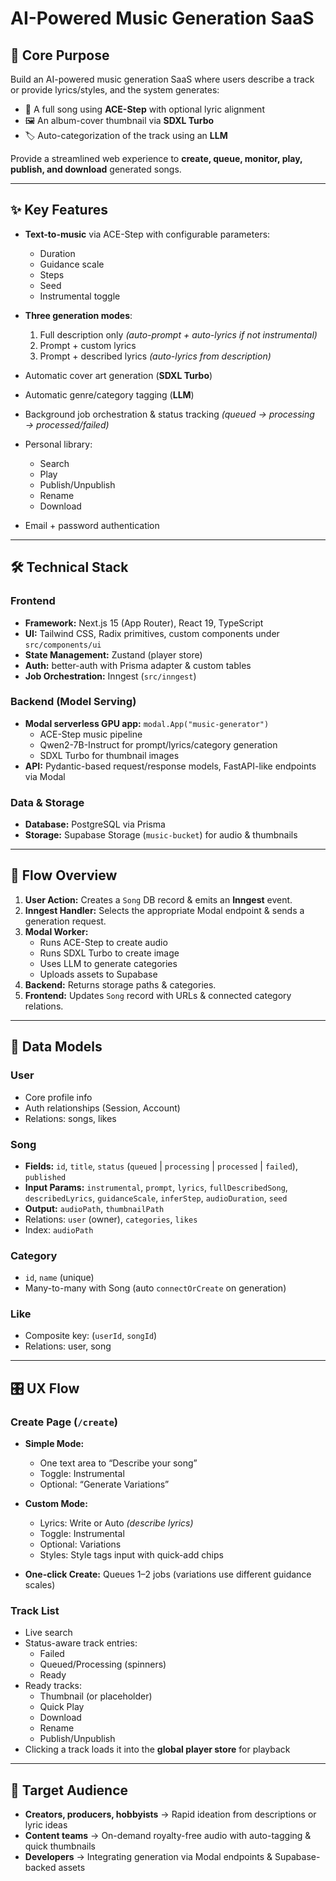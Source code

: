 # AI-Powered Music Generation SaaS

## 📌 Core Purpose
Build an AI-powered music generation SaaS where users describe a track or provide lyrics/styles, and the system generates:

- 🎵 A full song using **ACE-Step** with optional lyric alignment  
- 🖼 An album-cover thumbnail via **SDXL Turbo**  
- 🏷 Auto-categorization of the track using an **LLM**  

Provide a streamlined web experience to **create, queue, monitor, play, publish, and download** generated songs.

---

## ✨ Key Features

- **Text-to-music** via ACE-Step with configurable parameters:
  - Duration  
  - Guidance scale  
  - Steps  
  - Seed  
  - Instrumental toggle  

- **Three generation modes**:
  1. Full description only *(auto-prompt + auto-lyrics if not instrumental)*
  2. Prompt + custom lyrics
  3. Prompt + described lyrics *(auto-lyrics from description)*

- Automatic cover art generation (**SDXL Turbo**)  
- Automatic genre/category tagging (**LLM**)  
- Background job orchestration & status tracking *(queued → processing → processed/failed)*  
- Personal library:
  - Search  
  - Play  
  - Publish/Unpublish  
  - Rename  
  - Download  
- Email + password authentication  

---

## 🛠 Technical Stack

### **Frontend**
- **Framework:** Next.js 15 (App Router), React 19, TypeScript  
- **UI:** Tailwind CSS, Radix primitives, custom components under `src/components/ui`  
- **State Management:** Zustand (player store)  
- **Auth:** better-auth with Prisma adapter & custom tables  
- **Job Orchestration:** Inngest (`src/inngest`)  

### **Backend (Model Serving)**
- **Modal serverless GPU app:** `modal.App("music-generator")`
  - ACE-Step music pipeline
  - Qwen2-7B-Instruct for prompt/lyrics/category generation
  - SDXL Turbo for thumbnail images
- **API:** Pydantic-based request/response models, FastAPI-like endpoints via Modal

### **Data & Storage**
- **Database:** PostgreSQL via Prisma  
- **Storage:** Supabase Storage (`music-bucket`) for audio & thumbnails  

---

## 🔄 Flow Overview

1. **User Action:** Creates a `Song` DB record & emits an **Inngest** event.  
2. **Inngest Handler:** Selects the appropriate Modal endpoint & sends a generation request.  
3. **Modal Worker:**
   - Runs ACE-Step to create audio  
   - Runs SDXL Turbo to create image  
   - Uses LLM to generate categories  
   - Uploads assets to Supabase  
4. **Backend:** Returns storage paths & categories.  
5. **Frontend:** Updates `Song` record with URLs & connected category relations.  

---

## 📂 Data Models

### **User**
- Core profile info  
- Auth relationships (Session, Account)  
- Relations: songs, likes  

### **Song**
- **Fields:** `id`, `title`, `status` (`queued` | `processing` | `processed` | `failed`), `published`  
- **Input Params:** `instrumental`, `prompt`, `lyrics`, `fullDescribedSong`, `describedLyrics`, `guidanceScale`, `inferStep`, `audioDuration`, `seed`  
- **Output:** `audioPath`, `thumbnailPath`  
- Relations: `user` (owner), `categories`, `likes`  
- Index: `audioPath`  

### **Category**
- `id`, `name` (unique)  
- Many-to-many with Song (auto `connectOrCreate` on generation)  

### **Like**
- Composite key: (`userId`, `songId`)  
- Relations: user, song  

---

## 🎛 UX Flow

### **Create Page** (`/create`)
- **Simple Mode:**
  - One text area to “Describe your song”  
  - Toggle: Instrumental  
  - Optional: “Generate Variations”  

- **Custom Mode:**
  - Lyrics: Write or Auto *(describe lyrics)*  
  - Toggle: Instrumental  
  - Optional: Variations  
  - Styles: Style tags input with quick-add chips  

- **One-click Create:** Queues 1–2 jobs (variations use different guidance scales)  

### **Track List**
- Live search  
- Status-aware track entries:
  - Failed  
  - Queued/Processing (spinners)  
  - Ready  
- Ready tracks:
  - Thumbnail (or placeholder)  
  - Quick Play  
  - Download  
  - Rename  
  - Publish/Unpublish  
- Clicking a track loads it into the **global player store** for playback  

---

## 🎯 Target Audience
- **Creators, producers, hobbyists** → Rapid ideation from descriptions or lyric ideas  
- **Content teams** → On-demand royalty-free audio with auto-tagging & quick thumbnails  
- **Developers** → Integrating generation via Modal endpoints & Supabase-backed assets  
